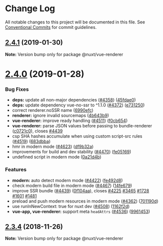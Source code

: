# Change Log

All notable changes to this project will be documented in this file.
See [Conventional Commits](https://conventionalcommits.org) for commit guidelines.

## [2.4.1](https://github.com/nuxt/nuxt.js/compare/v2.4.0...v2.4.1) (2019-01-30)

**Note:** Version bump only for package @nuxt/vue-renderer





# [2.4.0](https://github.com/nuxt/nuxt.js/compare/v2.3.4...v2.4.0) (2019-01-28)


### Bug Fixes

* **deps:** update all non-major dependencies ([#4358](https://github.com/nuxt/nuxt.js/issues/4358)) ([45fdae0](https://github.com/nuxt/nuxt.js/commit/45fdae0))
* **deps:** update dependency vue-no-ssr to ^1.1.0 ([#4372](https://github.com/nuxt/nuxt.js/issues/4372)) ([e731250](https://github.com/nuxt/nuxt.js/commit/e731250))
* correct renderer.noSSR name ([6990efc](https://github.com/nuxt/nuxt.js/commit/6990efc))
* **renderer:** ignore invalid sourcemaps ([4b643b9](https://github.com/nuxt/nuxt.js/commit/4b643b9))
* **vue-renderer:** improve ready handling ([#4511](https://github.com/nuxt/nuxt.js/issues/4511)) ([f0cb654](https://github.com/nuxt/nuxt.js/commit/f0cb654))
* **vue-renderer:** parse JSON values before passing to bundle-renderer ([c0721c0](https://github.com/nuxt/nuxt.js/commit/c0721c0)), closes [#4439](https://github.com/nuxt/nuxt.js/issues/4439)
* csp SHA hashes accumulate when using custom script-src rules ([#4519](https://github.com/nuxt/nuxt.js/issues/4519)) ([683dbba](https://github.com/nuxt/nuxt.js/commit/683dbba))
* hmr in modern mode ([#4623](https://github.com/nuxt/nuxt.js/issues/4623)) ([df9b32a](https://github.com/nuxt/nuxt.js/commit/df9b32a))
* improvements for build and dev stability ([#4470](https://github.com/nuxt/nuxt.js/issues/4470)) ([fe05169](https://github.com/nuxt/nuxt.js/commit/fe05169))
* undefined script in modern mode ([0a21d4b](https://github.com/nuxt/nuxt.js/commit/0a21d4b))


### Features

* **modern:** auto detect modern mode ([#4422](https://github.com/nuxt/nuxt.js/issues/4422)) ([fe492d8](https://github.com/nuxt/nuxt.js/commit/fe492d8))
* check modern build file in modern mode ([#4467](https://github.com/nuxt/nuxt.js/issues/4467)) ([14fe679](https://github.com/nuxt/nuxt.js/commit/14fe679))
* improve SSR bundle ([#4439](https://github.com/nuxt/nuxt.js/issues/4439)) ([0f104aa](https://github.com/nuxt/nuxt.js/commit/0f104aa)), closes [#4225](https://github.com/nuxt/nuxt.js/issues/4225) [#3465](https://github.com/nuxt/nuxt.js/issues/3465) [#1728](https://github.com/nuxt/nuxt.js/issues/1728) [#1601](https://github.com/nuxt/nuxt.js/issues/1601) [#1481](https://github.com/nuxt/nuxt.js/issues/1481)
* preload and push modern resources in modern mode ([#4362](https://github.com/nuxt/nuxt.js/issues/4362)) ([701190d](https://github.com/nuxt/nuxt.js/commit/701190d))
* use runInNewContext: true for nuxt dev ([#4508](https://github.com/nuxt/nuxt.js/issues/4508)) ([1162f2d](https://github.com/nuxt/nuxt.js/commit/1162f2d))
* **vue-app, vue-renderer:** support meta `headAttrs` ([#4536](https://github.com/nuxt/nuxt.js/issues/4536)) ([9961453](https://github.com/nuxt/nuxt.js/commit/9961453))





## [2.3.4](https://github.com/nuxt/nuxt.js/compare/v2.3.2...v2.3.4) (2018-11-26)

**Note:** Version bump only for package @nuxt/vue-renderer
